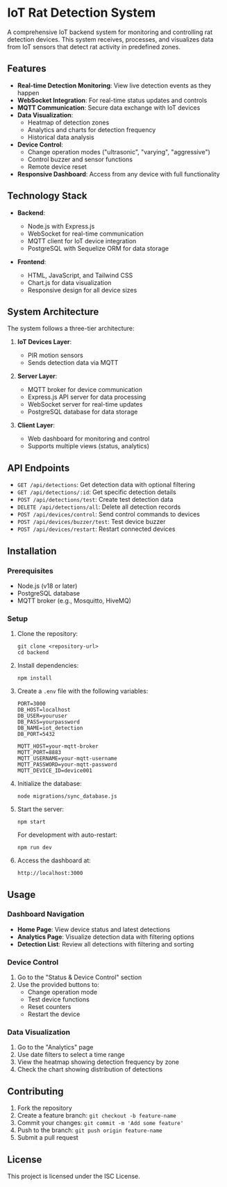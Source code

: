 # IoT Rat Detection System

A comprehensive IoT backend system for monitoring and controlling rat detection devices. This system receives, processes, and visualizes data from IoT sensors that detect rat activity in predefined zones.

## Features

- **Real-time Detection Monitoring**: View live detection events as they happen
- **WebSocket Integration**: For real-time status updates and controls
- **MQTT Communication**: Secure data exchange with IoT devices
- **Data Visualization**: 
  - Heatmap of detection zones
  - Analytics and charts for detection frequency
  - Historical data analysis
- **Device Control**: 
  - Change operation modes ("ultrasonic", "varying", "aggressive")
  - Control buzzer and sensor functions
  - Remote device reset
- **Responsive Dashboard**: Access from any device with full functionality

## Technology Stack

- **Backend**: 
  - Node.js with Express.js
  - WebSocket for real-time communication
  - MQTT client for IoT device integration
  - PostgreSQL with Sequelize ORM for data storage

- **Frontend**: 
  - HTML, JavaScript, and Tailwind CSS
  - Chart.js for data visualization
  - Responsive design for all device sizes

## System Architecture

The system follows a three-tier architecture:

1. **IoT Devices Layer**: 
   - PIR motion sensors
   - Sends detection data via MQTT

2. **Server Layer**:
   - MQTT broker for device communication
   - Express.js API server for data processing
   - WebSocket server for real-time updates
   - PostgreSQL database for data storage

3. **Client Layer**:
   - Web dashboard for monitoring and control
   - Supports multiple views (status, analytics)

## API Endpoints

- `GET /api/detections`: Get detection data with optional filtering
- `GET /api/detections/:id`: Get specific detection details
- `POST /api/detections/test`: Create test detection data
- `DELETE /api/detections/all`: Delete all detection records
- `POST /api/devices/control`: Send control commands to devices
- `POST /api/devices/buzzer/test`: Test device buzzer
- `POST /api/devices/restart`: Restart connected devices

## Installation

### Prerequisites

- Node.js (v18 or later)
- PostgreSQL database
- MQTT broker (e.g., Mosquitto, HiveMQ)

### Setup

1. Clone the repository:
   ```
   git clone <repository-url>
   cd backend
   ```

2. Install dependencies:
   ```
   npm install
   ```

3. Create a `.env` file with the following variables:
   ```
   PORT=3000
   DB_HOST=localhost
   DB_USER=youruser
   DB_PASS=yourpassword
   DB_NAME=iot_detection
   DB_PORT=5432
   
   MQTT_HOST=your-mqtt-broker
   MQTT_PORT=8883
   MQTT_USERNAME=your-mqtt-username
   MQTT_PASSWORD=your-mqtt-password
   MQTT_DEVICE_ID=device001
   ```

4. Initialize the database:
   ```
   node migrations/sync_database.js
   ```

5. Start the server:
   ```
   npm start
   ```
   
   For development with auto-restart:
   ```
   npm run dev
   ```

6. Access the dashboard at:
   ```
   http://localhost:3000
   ```

## Usage

### Dashboard Navigation

- **Home Page**: View device status and latest detections
- **Analytics Page**: Visualize detection data with filtering options
- **Detection List**: Review all detections with filtering and sorting

### Device Control

1. Go to the "Status & Device Control" section
2. Use the provided buttons to:
   - Change operation mode
   - Test device functions
   - Reset counters
   - Restart the device

### Data Visualization

1. Go to the "Analytics" page
2. Use date filters to select a time range
3. View the heatmap showing detection frequency by zone
4. Check the chart showing distribution of detections

## Contributing

1. Fork the repository
2. Create a feature branch: `git checkout -b feature-name`
3. Commit your changes: `git commit -m 'Add some feature'`
4. Push to the branch: `git push origin feature-name`
5. Submit a pull request

## License

This project is licensed under the ISC License. 